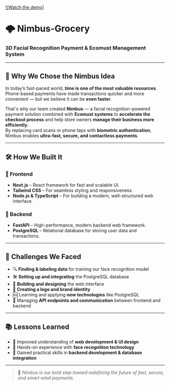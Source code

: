 [![Watch the demo]](https://youtu.be/TAPjQMf0OFQ)


# 🌩️ Nimbus-Grocery  
### 3D Facial Recognition Payment & Ecomust Management System

---

## 🚀 Why We Chose the Nimbus Idea

In today’s fast-paced world, **time is one of the most valuable resources**. Phone-based payments have made transactions quicker and more convenient — but we believe it can be **even faster**.

That's why our team created **Nimbus** — a facial recognition-powered payment solution combined with **Ecomust systems** to **accelerate the checkout process** and help store owners **manage their business more efficiently**.  
By replacing card scans or phone taps with **biometric authentication**, Nimbus enables **ultra-fast, secure, and contactless payments**.

---

## 🛠️ How We Built It

### 🔹 Frontend
- **Next.js** – React framework for fast and scalable UI.
- **Tailwind CSS** – For seamless styling and responsiveness.
- **Node.js & TypeScript** – For building a modern, well-structured web interface.

### 🔹 Backend
- **FastAPI** – High-performance, modern backend web framework.
- **PostgreSQL** – Relational database for storing user data and transactions.


---

## 🧩 Challenges We Faced

- 🔍 **Finding & labeling data** for training our face recognition model  
- 🛠 **Setting up and integrating** the PostgreSQL database  
- 🎨 **Building and designing** the web interface  
- 🧠 **Creating a logo and brand identity**  
- 🆕 Learning and applying **new technologies** like PostgreSQL  
- 🔌 Managing **API endpoints and communication** between frontend and backend  

---

## 📚 Lessons Learned

- 📄 Improved understanding of **web development & UI design**
- 🧠 Hands-on experience with **face recognition technology**
- 🔧 Gained practical skills in **backend development & database integration**

---

> 🧠 *Nimbus is our bold step toward redefining the future of fast, secure, and smart retail payments.*
